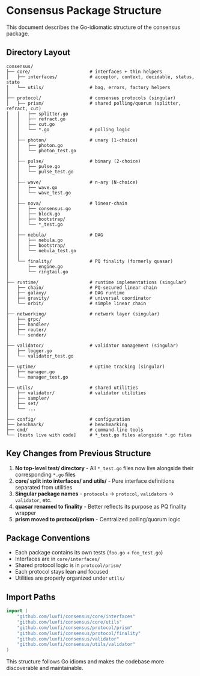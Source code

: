 # Consensus Package Structure

This document describes the Go-idiomatic structure of the consensus package.

## Directory Layout

```
consensus/
├── core/                      # interfaces + thin helpers
│   ├── interfaces/            # acceptor, context, decidable, status, state
│   └── utils/                 # bag, errors, factory helpers
│
├── protocol/                  # consensus protocols (singular)
│   ├── prism/                 # shared polling/quorum (splitter, refract, cut)
│   │   ├── splitter.go        
│   │   ├── refract.go         
│   │   ├── cut.go             
│   │   └── *.go               # polling logic
│   │
│   ├── photon/                # unary (1-choice)
│   │   ├── photon.go          
│   │   └── photon_test.go     
│   │
│   ├── pulse/                 # binary (2-choice)
│   │   ├── pulse.go           
│   │   └── pulse_test.go      
│   │
│   ├── wave/                  # n-ary (N-choice)
│   │   ├── wave.go            
│   │   └── wave_test.go       
│   │
│   ├── nova/                  # linear-chain
│   │   ├── consensus.go       
│   │   ├── block.go           
│   │   ├── bootstrap/         
│   │   └── *_test.go          
│   │
│   ├── nebula/                # DAG
│   │   ├── nebula.go          
│   │   ├── bootstrap/         
│   │   └── nebula_test.go     
│   │
│   └── finality/              # PQ finality (formerly quasar)
│       ├── engine.go          
│       └── ringtail.go        
│
├── runtime/                   # runtime implementations (singular)
│   ├── chain/                 # PQ-secured linear chain
│   ├── galaxy/                # DAG runtime
│   ├── gravity/               # universal coordinator
│   └── orbit/                 # simple linear chain
│
├── networking/                # network layer (singular)
│   ├── grpc/                  
│   ├── handler/               
│   ├── router/                
│   └── sender/                
│
├── validator/                 # validator management (singular)
│   ├── logger.go              
│   └── validator_test.go      
│
├── uptime/                    # uptime tracking (singular)
│   ├── manager.go             
│   └── manager_test.go        
│
├── utils/                     # shared utilities
│   ├── validator/             # validator utilities
│   ├── sampler/               
│   ├── set/                   
│   └── ...                    
│
├── config/                    # configuration
├── benchmark/                 # benchmarking
├── cmd/                       # command-line tools
└── [tests live with code]     # *_test.go files alongside *.go files
```

## Key Changes from Previous Structure

1. **No top-level test/ directory** - All `*_test.go` files now live alongside their corresponding `*.go` files
2. **core/ split into interfaces/ and utils/** - Pure interface definitions separated from utilities
3. **Singular package names** - `protocols` → `protocol`, `validators` → `validator`, etc.
4. **quasar renamed to finality** - Better reflects its purpose as PQ finality wrapper
5. **prism moved to protocol/prism** - Centralized polling/quorum logic

## Package Conventions

- Each package contains its own tests (`foo.go` + `foo_test.go`)
- Interfaces are in `core/interfaces/`
- Shared protocol logic is in `protocol/prism/`
- Each protocol stays lean and focused
- Utilities are properly organized under `utils/`

## Import Paths

```go
import (
    "github.com/luxfi/consensus/core/interfaces"
    "github.com/luxfi/consensus/core/utils"
    "github.com/luxfi/consensus/protocol/prism"
    "github.com/luxfi/consensus/protocol/finality"
    "github.com/luxfi/consensus/validator"
    "github.com/luxfi/consensus/utils/validator"
)
```

This structure follows Go idioms and makes the codebase more discoverable and maintainable.